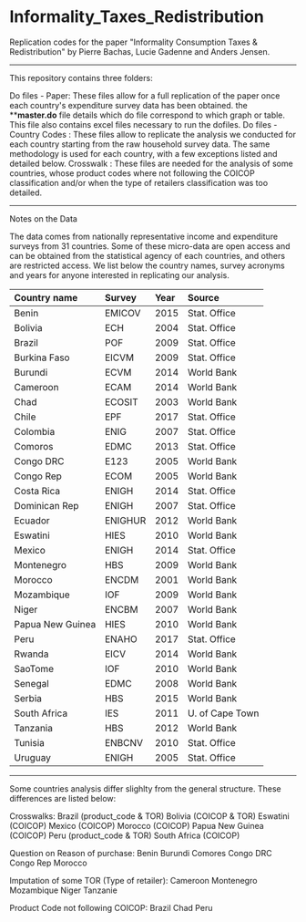 # Informality_Taxes_Redistribution
Replication codes for the paper "Informality Consumption Taxes &amp; Redistribution"
by Pierre Bachas, Lucie Gadenne and Anders Jensen. 

-----------------------------------------------------------------------------------------------------
This repository contains three folders:

Do files - Paper: These files allow for a full replication of the paper once each country's expenditure survey data has been obtained.
the ****master.do** file details which do file correspond to which graph or table. This file also contains excel files necessary to run the dofiles.
Do files - Country Codes : These files allow to replicate the analysis we conducted for each country starting from the raw household survey data. The same methodology is used for each country, with a few exceptions listed and detailed below.
Crosswalk : These files are needed for the analysis of some countries, whose product codes where not following the COICOP classification and/or when the type of retailers classification was too detailed.

-----------------------------------------------------------------------------------------------------
Notes on the Data

The data comes from nationally representative income and expenditure surveys from 31 countries. 
Some of these micro-data are open access and can be obtained from the statistical agency of each countries, and others are restricted access. We list below the country names, survey acronyms and years for anyone interested in replicating our analysis. 

|Country name  |Survey        |Year |Source          | 
| :------------- | :------------- |:----- |:-----------------|
| Benin         |  EMICOV       | 2015 | Stat. Office    |
| Bolivia       |  ECH          | 2004 | Stat. Office    |
| Brazil	       |  POF	        | 2009	| Stat. Office    |
| Burkina Faso	 |  EICVM	     | 2009	| Stat. Office    |
| Burundi	    |  ECVM	        | 2014	| World Bank      |
| Cameroon	    |  ECAM	        | 2014	| World Bank      |
| Chad	       |  ECOSIT	     | 2003	| World Bank      |
| Chile	       |  EPF	        | 2017	| Stat. Office    |
| Colombia	    |  ENIG	        | 2007	| Stat. Office    |
| Comoros	    |  EDMC	        | 2013	| Stat. Office    |
| Congo DRC	    |  E123	        | 2005	| World Bank      |
| Congo Rep	    |  ECOM	        | 2005	| World Bank      |
| Costa Rica	 |  ENIGH        | 2014	| Stat. Office    |
| Dominican Rep |	 ENIGH        | 2007	| Stat. Office    |
| Ecuador	    |  ENIGHUR	     | 2012	| World Bank      |
| Eswatini	    |  HIES	        | 2010	| World Bank      |
| Mexico	       |  ENIGH	     | 2014	| Stat. Office    |
| Montenegro	 |  HBS	        | 2009	| World Bank      |
| Morocco	    |  ENCDM	     | 2001	| World Bank      |
| Mozambique	 |  IOF	        | 2009	| World Bank      |
| Niger	       |  ENCBM	     | 2007	| World Bank      |
| Papua New Guinea	    |  HIES	        | 2010	| World Bank      |
| Peru	       |  ENAHO	     | 2017	| Stat. Office    |
| Rwanda	       |  EICV	        | 2014	| World Bank      |
| SaoTome	    |  IOF	        | 2010	| World Bank      |
| Senegal |	 EDMC	        | 2008	| World Bank      |
| Serbia	       |  HBS	        | 2015	| World Bank      |
| South Africa	 |  IES	        | 2011	| U. of Cape Town |
| Tanzania	    |  HBS	        | 2012	| World Bank      |
| Tunisia	    |  ENBCNV	     | 2010	| Stat. Office    |
| Uruguay	    |  ENIGH	     | 2005	| Stat. Office    |

-----------------------------------------------------------------------------------------------------
Some countries analysis differ slighlty from the general structure. These differences are listed below:

Crosswalks:
Brazil (product_code & TOR)
Bolivia (COICOP & TOR)
Eswatini (COICOP)
Mexico (COICOP)
Morocco (COICOP)
Papua New Guinea (COICOP)
Peru (product_code & TOR)
South Africa (COICOP)

Question on Reason of purchase:
Benin
Burundi
Comores
Congo DRC
Congo Rep
Morocco

Imputation of some TOR (Type of retailer):
Cameroon
Montenegro
Mozambique
Niger
Tanzanie

Product Code not following COICOP:
Brazil
Chad
Peru
